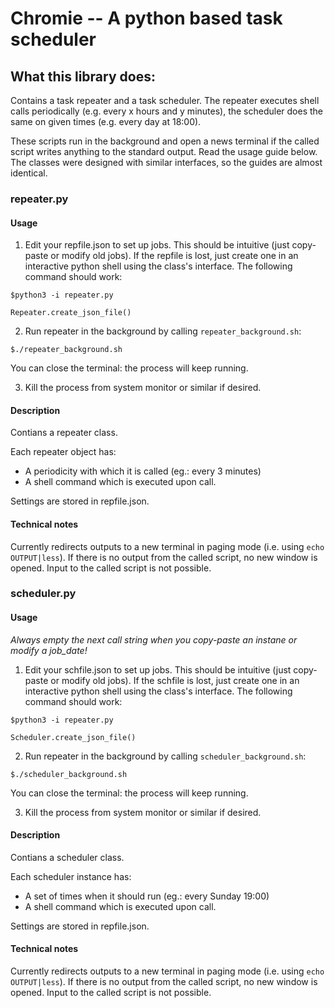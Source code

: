 # Chromie -- A python based task scheduler

## What this library does:

Contains a task repeater and a task scheduler. The repeater executes shell calls periodically (e.g. every x hours and y minutes), the scheduler does the same on given times (e.g. every day at 18:00).

These scripts run in the background and open a news terminal if the called script writes anything to the standard output.
Read the usage guide below. The classes were designed with similar interfaces, so the guides are almost identical.

### repeater.py

#### Usage

1. Edit your repfile.json to set up jobs. This should be intuitive (just copy-paste or modify old jobs).
If the repfile is lost, just create one in an interactive python shell using the class's interface.
The following command should work:


`$python3 -i repeater.py`   

`Repeater.create_json_file()`   


2. Run repeater in the background by calling `repeater_background.sh`:

`$./repeater_background.sh`

You can close the terminal: the process will keep running.


3. Kill the process from system monitor or similar if desired.



#### Description

Contians a repeater class.

Each repeater object has:
- A periodicity with which it is called (eg.: every 3 minutes)
- A shell command which is executed upon call.   

Settings are stored in repfile.json. 


#### Technical notes

Currently redirects outputs to a new terminal in paging mode (i.e. using `echo OUTPUT|less`).
If there is no output from the called script, no new window is opened.
Input to the called script is not possible.

### scheduler.py

#### Usage

<em>Always empty the next call string when you copy-paste an instane or modify a job_date!</em>

1. Edit your schfile.json to set up jobs. This should be intuitive (just copy-paste or modify old jobs).
If the schfile is lost, just create one in an interactive python shell using the class's interface.
The following command should work:


`$python3 -i repeater.py`   

`Scheduler.create_json_file()`   
  

2. Run repeater in the background by calling `scheduler_background.sh`:

`$./scheduler_background.sh`

You can close the terminal: the process will keep running.


3. Kill the process from system monitor or similar if desired.



#### Description

Contians a scheduler class.

Each scheduler instance has:
- A set of times when it should run (eg.: every Sunday 19:00)
- A shell command which is executed upon call.   

Settings are stored in repfile.json. 


#### Technical notes

Currently redirects outputs to a new terminal in paging mode (i.e. using `echo OUTPUT|less`).
If there is no output from the called script, no new window is opened.
Input to the called script is not possible.
